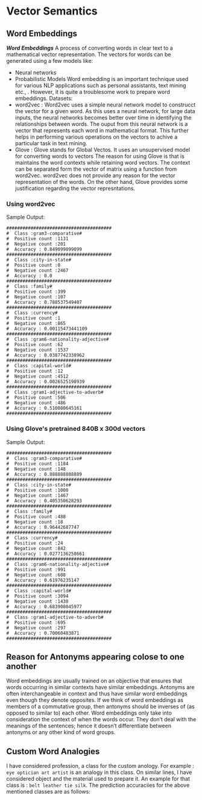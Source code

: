 # Vector Semantics
## Word Embeddings
*__Word Embeddings__*
A process of converting words in clear text to a mathematical vector representation. The vectors for words can be generated using a few models like:
* Neural networks
* Probabilistic Models 
Word embedding is an important technique used for various NLP applications such as personal assistants, text mining etc., . However, it is quite a troublesome work to prepare word embeddings. 
Datasets:
* word2vec : Word2vec uses a simple neural network model to construcct the vector for a given word. As this uses a neural network, for large data inputs, the neural networks becomes better over time in identifying the relationships between words. The ouput from this neural network is a vector that represents each word in mathematical format. This further helps in performing various operations on the vectors to achive a particular task in text mining.
* Glove : Glove stands for Global Vectos. It uses an unsupervised model for converting words to vectors
The reason for using Glove is that is maintains the word contexts while retaining word vectors. The context can be separated form the vector of matrix using a function from word2vec. 
word2vec does not provide any reason for the vector representation of the words. On the other hand, Glove provides some justification regarding the vector represntations. 
### Using word2vec
Sample Output:
```
#######################################
#  Class :gram3-comparative#
#  Positive count :1131
#  Negative count :201
#  Accuracy : 0.849099099099
#######################################
#  Class :city-in-state#
#  Positive count :0
#  Negative count :2467
#  Accuracy : 0.0
#######################################
#  Class :family#
#  Positive count :399
#  Negative count :107
#  Accuracy : 0.788537549407
#######################################
#  Class :currency#
#  Positive count :1
#  Negative count :865
#  Accuracy : 0.00115473441109
#######################################
#  Class :gram6-nationality-adjective#
#  Positive count :62
#  Negative count :1537
#  Accuracy : 0.0387742338962
#######################################
#  Class :capital-world#
#  Positive count :12
#  Negative count :4512
#  Accuracy : 0.0026525198939
#######################################
#  Class :gram1-adjective-to-adverb#
#  Positive count :506
#  Negative count :486
#  Accuracy : 0.510080645161
#######################################
```


### Using Glove's pretrained 840B x 300d vectors
Sample Output:
```
#######################################
#  Class :gram3-comparative#
#  Positive count :1184
#  Negative count :148
#  Accuracy : 0.888888888889
#######################################
#  Class :city-in-state#
#  Positive count :1000
#  Negative count :1467
#  Accuracy : 0.405350628293
#######################################
#  Class :family#
#  Positive count :488
#  Negative count :18
#  Accuracy : 0.96442687747
#######################################
#  Class :currency#
#  Positive count :24
#  Negative count :842
#  Accuracy : 0.0277136258661
#######################################
#  Class :gram6-nationality-adjective#
#  Positive count :991
#  Negative count :608
#  Accuracy : 0.61976235147
#######################################
#  Class :capital-world#
#  Positive count :3094
#  Negative count :1430
#  Accuracy : 0.683908045977
#######################################
#  Class :gram1-adjective-to-adverb#
#  Positive count :695
#  Negative count :297
#  Accuracy : 0.70060483871
#######################################
```

## Reason for Antonyms appearing colose to one another
Word embeddings are usually trained on an objective that ensures that words occurring in similar contexts have similar embeddings. Antonyms are often interchangeable in context and thus have similar word embeddings even though they denote opposites. If we think of word embeddings as members of a commutative group, then antonyms should be inverses of (as opposed to similar to) each other. Word embeddings only take into consideration the context of when the words occur. They don’t deal with the meanings of the sentences; hence it doesn’t differentiate between antonyms or any other kind of word groups.


## Custom Word Analogies
I have considered profession, a class for the custom anology. For example : `eye optician art artist` is an analogy in this class. On similar lines, I have considered object and the material used to prepare it. An example for that class is : `belt leather tie silk`. 
The prediction accuraciies for the above mentioned classes are as follows:

